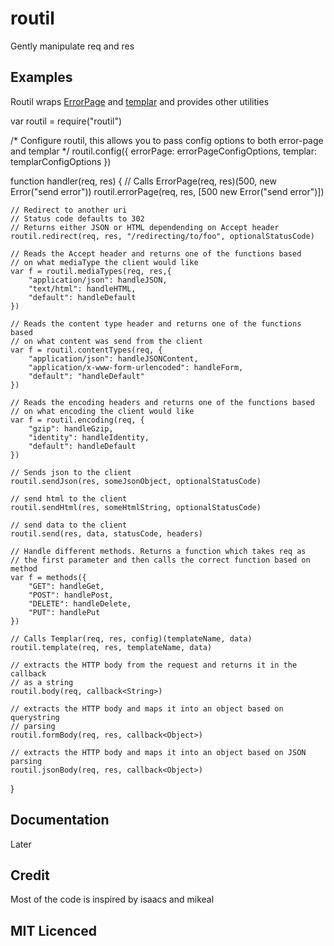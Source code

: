 # routil

Gently manipulate req and res

## Examples

Routil wraps [ErrorPage][1] and [templar][2] and provides other utilities

var routil = require("routil")

/*
    Configure routil, this allows you to pass config options to both
        error-page and templar
*/
routil.config({
    errorPage: errorPageConfigOptions,
    templar: templarConfigOptions
})

function handler(req, res) {
    // Calls ErrorPage(req, res)(500, new Error("send error"))
    routil.errorPage(req, res, [500 new Error("send error")])

    // Redirect to another uri
    // Status code defaults to 302
    // Returns either JSON or HTML dependending on Accept header
    routil.redirect(req, res, "/redirecting/to/foo", optionalStatusCode)

    // Reads the Accept header and returns one of the functions based
    // on what mediaType the client would like
    var f = routil.mediaTypes(req, res,{
        "application/json": handleJSON,
        "text/html": handleHTML,
        "default": handleDefault
    })

    // Reads the content type header and returns one of the functions based
    // on what content was send from the client
    var f = routil.contentTypes(req, {
        "application/json": handleJSONContent,
        "application/x-www-form-urlencoded": handleForm,
        "default": "handleDefault"
    })

    // Reads the encoding headers and returns one of the functions based
    // on what encoding the client would like
    var f = routil.encoding(req, {
        "gzip": handleGzip,
        "identity": handleIdentity,
        "default": handleDefault
    })

    // Sends json to the client
    routil.sendJson(res, someJsonObject, optionalStatusCode)

    // send html to the client
    routil.sendHtml(res, someHtmlString, optionalStatusCode)

    // send data to the client
    routil.send(res, data, statusCode, headers)

    // Handle different methods. Returns a function which takes req as 
    // the first parameter and then calls the correct function based on method
    var f = methods({
        "GET": handleGet,
        "POST": handlePost,
        "DELETE": handleDelete,
        "PUT": handlePut
    })

    // Calls Templar(req, res, config)(templateName, data)
    routil.template(req, res, templateName, data)

    // extracts the HTTP body from the request and returns it in the callback
    // as a string
    routil.body(req, callback<String>)

    // extracts the HTTP body and maps it into an object based on querystring
    // parsing
    routil.formBody(req, res, callback<Object>)

    // extracts the HTTP body and maps it into an object based on JSON parsing
    routil.jsonBody(req, res, callback<Object>)
}

## Documentation

Later

## Credit

Most of the code is inspired by isaacs and mikeal
        
## MIT Licenced

  [1]: https://github.com/isaacs/error-page
  [2]: https://github.com/isaacs/templar